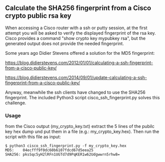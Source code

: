 ## Calculate the SHA256 fingerprint from a Cisco crypto public rsa key

When accessing a Cisco router with a ssh or putty session, at the first
attempt you will be asked to verify the displayed fingerprint of the rsa key.
Cisco provides a command "show crypto key mypubkey rsa", but the generated
output does not provide the needed fingerprint.

Some years ago Didier Stevens offered a solution for the MD5 fingerprint:

https://blog.didierstevens.com/2012/01/01/calculating-a-ssh-fingerprint-from-a-cisco-public-key/

https://blog.didierstevens.com/2014/09/01/update-calculating-a-ssh-fingerprint-from-a-cisco-public-key/

Anyway, meanwhile the ssh clients have changed to use the SHA256 fingerprint.
The included Python3 script cisco_ssh_fingerprint.py solves this challenge.

### Usage
from the Cisco output (my_crypto_key.txt) extract the 5 lines of the pubilc
key hex dump und put them in a file (e.g.: my_crypto_key.hex).
Then run the script with this file as input:

```
$ python3 cisco_ssh_fingerprint.py -f my_crypto_key.hex
MD5:    04ecfff9f0dc60b6107fdcd67d5eea25
SHA256: pksSqc5yH2lRFn1UGTd7d9PqKER1w62Udgwwrn5rhw8=
```

